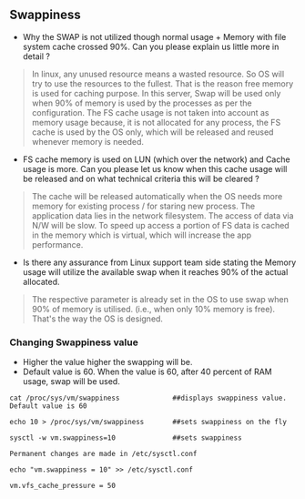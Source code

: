 ## Swappiness

- Why the SWAP is not utilized though normal usage + Memory with file system cache crossed 90%. Can you please explain us little more in detail ?

> In linux, any unused resource means a wasted resource. So OS will try to use the resources to the fullest. That is the reason free memory is used for caching purpose. In this server, Swap will be used only when 90% of memory is used by the processes as per the configuration. The FS cache usage is not taken into account as memory usage because, it is not allocated for any process, the FS cache is used by the OS only, which will be released and reused whenever memory  is needed. 

- FS cache memory is used on LUN (which over the network) and Cache usage is more.  Can you please let us know when this cache usage will be released and on what technical criteria this will be cleared ?

> The cache will be released automatically when the OS needs more memory for existing process / for staring new process. The  application data lies in the network filesystem. The access of data via N/W will be slow. To speed up access a portion of FS data is cached in the memory which is virtual, which will increase the app performance.

- Is there any assurance from Linux support team side stating the Memory usage will utilize the available swap when it reaches 90% of the actual allocated.

> The respective parameter is already set in the OS to use swap when 90% of memory is utilised. (i.e., when only 10% memory is free). That's the way the OS is designed.


### Changing Swappiness value
- Higher the value higher the swapping will be. 
- Default value is 60. When the value is 60, after 40 percent of RAM usage, swap will be used.

```
cat /proc/sys/vm/swappiness	            ##displays swappiness value. Default value is 60

echo 10 > /proc/sys/vm/swappiness       ##sets swappiness on the fly

sysctl -w vm.swappiness=10              ##sets swappiness

Permanent changes are made in /etc/sysctl.conf

echo "vm.swappiness = 10" >> /etc/sysctl.conf

vm.vfs_cache_pressure = 50
```
